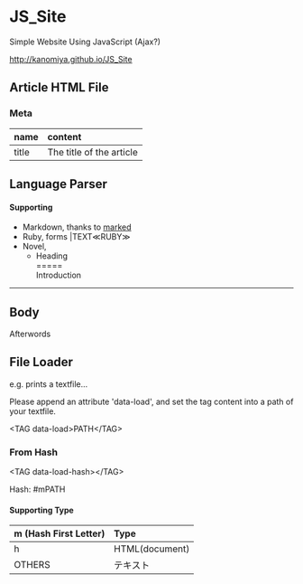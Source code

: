 # JS_Site
Simple Website Using JavaScript (Ajax?)

http://kanomiya.github.io/JS_Site

## Article HTML File

### Meta
|name|content|
|:--|:--|
|title|The title of the article|

## Language Parser
#### Supporting
- Markdown, thanks to [marked](https://github.com/chjj/marked)
- Ruby, forms |TEXT≪RUBY≫
- Novel, 
    - Heading  
    =====  
Introduction  
-----  
Body  
-----  
Afterwords

## File Loader
e.g. prints a textfile...

Please append an attribute 'data-load', and set the tag content into a path of your textfile.

&lt;TAG data-load&gt;PATH&lt;/TAG&gt;

### From Hash
&lt;TAG data-load-hash&gt;&lt;/TAG&gt;

Hash: #mPATH

#### Supporting Type
|m (Hash First Letter)|Type|
|:--|:--|
|h|HTML(document)|
|OTHERS|テキスト|
